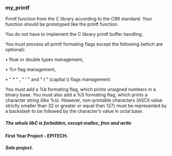 ### my_printf

Printf function from the C library according to the C99 standard. Your function should
be prototyped like the printf function.

You do not have to implement the C library printf buffer handling.

You must process all printf formating flags except the following (which are optional):

• float or double types management,

• %n flag management,

• " * " , " ’ " and " I " (capital i) flags management.

You must add a %b formating flag, which prints unsigned numbers in a binary base.
You must also add a %S formating flag, which prints a character string (like %s). However, non-printable
characters (ASCII value strictly smaller than 32 or greater or equal than 127) must be represented by a backslash to be followed by the character’s value in octal base.

##### The whole libC is forbidden, except malloc, free and write

#### First Year Project - EPITECH.
##### Solo project.
